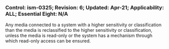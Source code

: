 ### Control: ism-0325; Revision: 6; Updated: Apr-21; Applicability: ALL; Essential Eight: N/A
<p>Any media connected to a system with a higher sensitivity or classification than the media is reclassified to the higher sensitivity or classification, unless the media is read-only or the system has a mechanism through which read-only access can be ensured.</p>